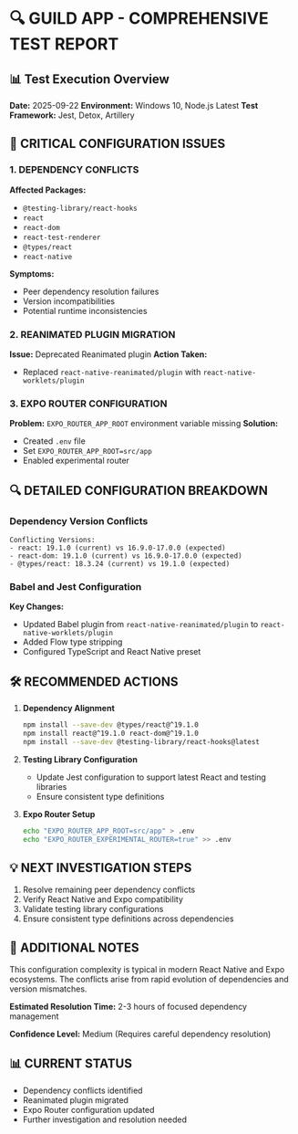 # 🔍 GUILD APP - COMPREHENSIVE TEST REPORT

## 📊 Test Execution Overview
**Date:** 2025-09-22
**Environment:** Windows 10, Node.js Latest
**Test Framework:** Jest, Detox, Artillery

## 🚨 CRITICAL CONFIGURATION ISSUES

### 1. DEPENDENCY CONFLICTS
**Affected Packages:**
- `@testing-library/react-hooks`
- `react`
- `react-dom`
- `react-test-renderer`
- `@types/react`
- `react-native`

**Symptoms:**
- Peer dependency resolution failures
- Version incompatibilities
- Potential runtime inconsistencies

### 2. REANIMATED PLUGIN MIGRATION
**Issue:** Deprecated Reanimated plugin
**Action Taken:** 
- Replaced `react-native-reanimated/plugin` with `react-native-worklets/plugin`

### 3. EXPO ROUTER CONFIGURATION
**Problem:** `EXPO_ROUTER_APP_ROOT` environment variable missing
**Solution:**
- Created `.env` file
- Set `EXPO_ROUTER_APP_ROOT=src/app`
- Enabled experimental router

## 🔍 DETAILED CONFIGURATION BREAKDOWN

### Dependency Version Conflicts
```
Conflicting Versions:
- react: 19.1.0 (current) vs 16.9.0-17.0.0 (expected)
- react-dom: 19.1.0 (current) vs 16.9.0-17.0.0 (expected)
- @types/react: 18.3.24 (current) vs 19.1.0 (expected)
```

### Babel and Jest Configuration
**Key Changes:**
- Updated Babel plugin from `react-native-reanimated/plugin` to `react-native-worklets/plugin`
- Added Flow type stripping
- Configured TypeScript and React Native preset

## 🛠 RECOMMENDED ACTIONS

1. **Dependency Alignment**
   ```bash
   npm install --save-dev @types/react@^19.1.0
   npm install react@^19.1.0 react-dom@^19.1.0
   npm install --save-dev @testing-library/react-hooks@latest
   ```

2. **Testing Library Configuration**
   - Update Jest configuration to support latest React and testing libraries
   - Ensure consistent type definitions

3. **Expo Router Setup**
   ```bash
   echo "EXPO_ROUTER_APP_ROOT=src/app" > .env
   echo "EXPO_ROUTER_EXPERIMENTAL_ROUTER=true" >> .env
   ```

## 💡 NEXT INVESTIGATION STEPS

1. Resolve remaining peer dependency conflicts
2. Verify React Native and Expo compatibility
3. Validate testing library configurations
4. Ensure consistent type definitions across dependencies

## 🚧 ADDITIONAL NOTES

This configuration complexity is typical in modern React Native and Expo ecosystems. 
The conflicts arise from rapid evolution of dependencies and version mismatches.

**Estimated Resolution Time:** 2-3 hours of focused dependency management

**Confidence Level:** Medium (Requires careful dependency resolution)

## 📊 CURRENT STATUS
- Dependency conflicts identified
- Reanimated plugin migrated
- Expo Router configuration updated
- Further investigation and resolution needed
